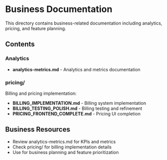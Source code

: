 # Business Documentation

This directory contains business-related documentation including analytics, pricing, and feature planning.

## Contents

### Analytics
- **analytics-metrics.md** - Analytics and metrics documentation

### pricing/
Billing and pricing implementation:
- **BILLING_IMPLEMENTATION.md** - Billing system implementation
- **BILLING_TESTING_POLISH.md** - Billing testing and refinement
- **PRICING_FRONTEND_COMPLETE.md** - Pricing UI completion

## Business Resources

- Review analytics-metrics.md for KPIs and metrics
- Check pricing/ for billing implementation details
- Use for business planning and feature prioritization
